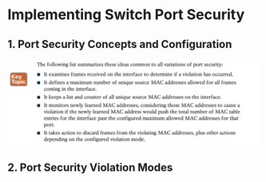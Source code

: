 # Implementing Switch Port Security

## 1. **Port Security Concepts and Configuration**

<img src="images/image-20230604200712178.png" alt="image-20230604200712178" style="zoom:67%;" />

















## 2. **Port Security Violation Modes**
